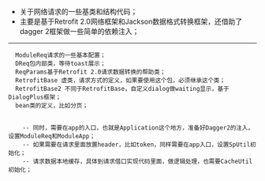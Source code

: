 - 关于网络请求的一些基类和结构代码；
- 主要是基于Retrofit 2.0网络框架和Jackson数据格式转换框架，还借助了dagger 2框架做一些简单的依赖注入；
---
```
  ModuleReq请求的一些基本配置；
  DReq包内部类，等待toast展示；
  ReqParams基于Retrofit 2.0请求数据转换的帮助类；
  RetrofitBase 虚类，请求方式的定义，如果要使用这个包，必须继承这个类；
  RetrofitBase2 不同于RetrofitBase，自定义dialog做waiting显示，基于DialogPlus框架；
  bean类的定义，比如分页；
  
  ```
        -- 同时，需要在app的入口，也就是Application这个地方，准备好Dagger2的注入，设置ModuleReq和ModuleApp；
        -- 如果需要在请求里面放置header，比如token，同样需要在app入口，设置SpUtil初始化；
        -- 请求数据本地缓存，具体到请求借口实现代码里面，做逻辑处理，也需要CacheUtil初始化；
  ```
```